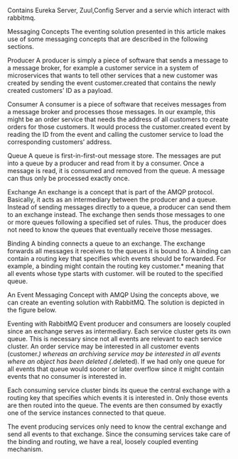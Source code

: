 Contains Eureka Server, Zuul,Config Server and a servie which interact with rabbitmq.

Messaging Concepts
The eventing solution presented in this article makes use of some messaging concepts that are described in the following sections.

Producer
A producer is simply a piece of software that sends a message to a message broker, for example a customer service in a system of microservices that wants to tell other services that a new customer was created by sending the event customer.created that contains the newly created customers’ ID as a payload.

Consumer
A consumer is a piece of software that receives messages from a message broker and processes those messages. In our example, this might be an order service that needs the address of all customers to create orders for those customers. It would process the customer.created event by reading the ID from the event and calling the customer service to load the corresponding customers’ address.

Queue
A queue is first-in-first-out message store. The messages are put into a queue by a producer and read from it by a consumer. Once a message is read, it is consumed and removed from the queue. A message can thus only be processed exactly once.

Exchange
An exchange is a concept that is part of the AMQP protocol. Basically, it acts as an intermediary between the producer and a queue. Instead of sending messages directly to a queue, a producer can send them to an exchange instead. The exchange then sends those messages to one or more queues following a specified set of rules. Thus, the producer does not need to know the queues that eventually receive those messages.

Binding
A binding connects a queue to an exchange. The exchange forwards all messages it receives to the queues it is bound to. A binding can contain a routing key that specifies which events should be forwarded. For example, a binding might contain the routing key customer.* meaning that all events whose type starts with customer. will be routed to the specified queue.

An Event Messaging Concept with AMQP
Using the concepts above, we can create an eventing solution with RabbitMQ. The solution is depicted in the figure below.

Eventing with RabbitMQ
Event producer and consumers are loosely coupled since an exchange serves as intermediary.
Each service cluster gets its own queue. This is necessary since not all events are relevant to each service cluster. An order service may be interested in all customer events (customer.*) whereas an archiving service may be interested in all events where an object has been deleted (*.deleted). If we had only one queue for all events that queue would sooner or later overflow since it might contain events that no consumer is interested in.

Each consuming service cluster binds its queue the central exchange with a routing key that specifies which events it is interested in. Only those events are then routed into the queue. The events are then consumed by exactly one of the service instances connected to that queue.

The event producing services only need to know the central exchange and send all events to that exchange. Since the consuming services take care of the binding and routing, we have a real, loosely coupled eventing mechanism.
